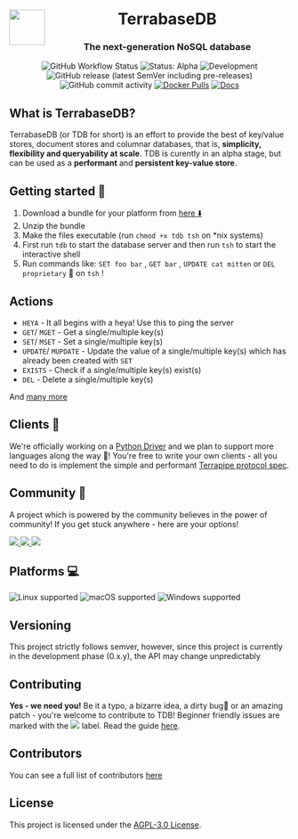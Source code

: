 <html>
<div align="center">
<img src="https://raw.githubusercontent.com/terrabasedb/docs/master/docs/assets/img/favicon.ico" height=64 width=64 style="float:left">
<h1>Terrabase<b>DB</b></h1><h3>The next-generation NoSQL database</h3>

![GitHub Workflow Status](https://img.shields.io/github/workflow/status/terrabasedb/terrabasedb/Tests?style=flat-square) ![Status: Alpha](https://img.shields.io/badge/status-alpha-critical?style=flat-square) ![Development](https://img.shields.io/badge/development-actively%20developed-32CD32?style=flat-square) ![GitHub release (latest SemVer including pre-releases)](https://img.shields.io/github/v/release/terrabasedb/terrabasedb?include_prereleases&sort=semver&style=flat-square) ![GitHub commit activity](https://img.shields.io/github/commit-activity/m/terrabasedb/terrabasedb?label=commits&style=flat-square)
[![Docker Pulls](https://img.shields.io/docker/pulls/terrabasedb/tdb?style=flat-square)](https://hub.docker.com/r/terrabasedb/tdb)
[![Docs](https://img.shields.io/badge/readthedocs-here-blueviolet?style=flat-square)](https://terrabasedb.github.io/docs)

</div>
</html>

## What is TerrabaseDB?

TerrabaseDB (or TDB for short) is an effort to provide the best of key/value stores, document stores and columnar databases, that is, **simplicity, flexibility and queryability at scale**. TDB is curently in an alpha stage, but can be used as a **performant** and **persistent key-value store**.

## Getting started 🚀

1. Download a bundle for your platform from [here ⬇️ ](https://github.com/terrabasedb/terrabase/releases)
2. Unzip the bundle
3. Make the files executable (run `chmod +x tdb tsh` on *nix systems)
4. First run `tdb` to start the database server and then run `tsh` to start the interactive shell
5. Run commands like: `SET foo bar` , `GET bar` , `UPDATE cat mitten` or `DEL proprietary` 🤪 on `tsh` !

## Actions

* `HEYA` - It all begins with a heya! Use this to ping the server
* `GET`/ `MGET` - Get a single/multiple key(s)
* `SET`/ `MSET` - Set a single/multiple key(s)
* `UPDATE`/ `MUPDATE` - Update the value of a single/multiple key(s) which has already been created with `SET`
* `EXISTS` - Check if a single/multiple key(s) exist(s)
* `DEL` - Delete a single/multiple key(s)

And [many more](https://terrabasedb.github.io/docs/List-Of-Actions)

## Clients 🔌

We're officially working on a [Python Driver](https://github.com/terrabasedb/python-driver) and we plan to support more languages along the way 🎉! You're free to write your own clients - all you need to do is implement the simple and performant [Terrapipe protocol spec](https://terrabasedb.github.io/docs/Protocols/terrapipe/).

## Community 👐

A project which is powered by the community believes in the power of community! If you get stuck anywhere - here are your options!
<html>
<a href="https://gitter.im/terrabasehq/community"><img src="https://img.shields.io/badge/chat%20on-gitter-ed1965?logo=gitter&style=flat-square"></img>
</a>
<a href="https://join.slack.com/t/terrabasedb/shared_invite/zt-fnkfgzf7-~WO~RzGUUvTiYV4iPAMiiQ"><img src="https://img.shields.io/badge/discuss%20on-slack-4A154B?logo=slack&style=flat-square"></img>
</a><a href="https://discord.gg/QptWFdx"><img src="https://img.shields.io/badge/talk-on%20discord-7289DA?logo=discord&style=flat-square"></img></a>
</html>

## Platforms 💻

![Linux supported](https://img.shields.io/badge/Linux%20x86__64-supported%20✓-228B22?style=flat-square&logo=linux) ![macOS supported](https://img.shields.io/badge/macOS%20x86__64-supported%20✓-228B22?style=flat-square&logo=apple) ![Windows supported](https://img.shields.io/badge/Windows%20x86__64-supported%20✓-228B22?style=flat-square&logo=windows)

## Versioning 

This project strictly follows semver, however, since this project is currently in the development phase (0.x.y), the API may change unpredictably

## Contributing

**Yes - we need you!** Be it a typo, a bizarre idea, a dirty bug🐞 or an amazing patch - you're welcome to contribute to TDB! Beginner friendly issues are marked with the [<img src=https://img.shields.io/badge/L--easy-C71585>](https://github.com/terrabasedb/terrabasedb/labels/L-easy) label. Read the guide [here](./CONTRIBUTING.md).

## Contributors

You can see a full list of contributors [here](https://ohsayan.github.io/thanks)

## License

This project is licensed under the [AGPL-3.0 License](./LICENSE).
